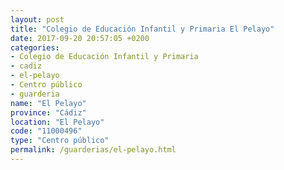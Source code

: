 ```yaml
---
layout: post
title: "Colegio de Educación Infantil y Primaria El Pelayo"
date: 2017-09-20 20:57:05 +0200
categories:
- Colegio de Educación Infantil y Primaria
- cadiz
- el-pelayo
- Centro público
- guarderia
name: "El Pelayo"
province: "Cádiz"
location: "El Pelayo"
code: "11000496"
type: "Centro público"
permalink: /guarderias/el-pelayo.html
---
```

